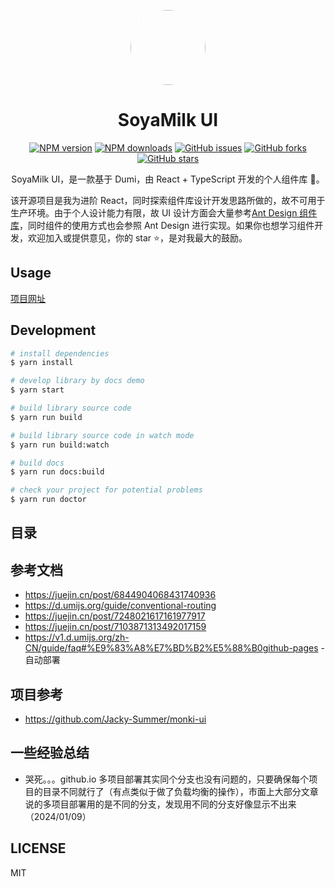<p align="center">
  <a href="https://jacky-summer.github.io/monki-ui">
    <img width="120" style="border-radius: 50%;" src="https://enson0131.github.io/SoyaMilk-design/ui-logo.png">
  </a>
</p>

<h1 align="center">SoyaMilk UI</h1>

<div align="center">

[![NPM version](https://img.shields.io/npm/v/SoyaMilk-design.svg?style=flat)](https://npmjs.org/package/SoyaMilk-design)
[![NPM downloads](http://img.shields.io/npm/dm/SoyaMilk-design.svg?style=flat)](https://npmjs.org/package/SoyaMilk-design)
[![GitHub issues](https://img.shields.io/github/issues/enson0131/SoyaMilk-design.svg)](https://github.com/enson0131/SoyaMilk-design/issues)
[![GitHub forks](https://img.shields.io/github/forks/enson0131/SoyaMilk-design.svg)](https://github.com/enson0131/SoyaMilk-design)
[![GitHub stars](https://img.shields.io/github/stars/enson0131/SoyaMilk-design.svg)](https://github.com/enson0131/SoyaMilk-design)

SoyaMilk UI，是一款基于 Dumi，由 React + TypeScript 开发的个人组件库 🎉。

</div>

该开源项目是我为进阶 React，同时探索组件库设计开发思路所做的，故不可用于生产环境。由于个人设计能力有限，故 UI 设计方面会大量参考[Ant Design 组件库](https://ant.design/index-cn)，同时组件的使用方式也会参照 Ant Design 进行实现。如果你也想学习组件开发，欢迎加入或提供意见，你的 star ⭐，是对我最大的鼓励。

## Usage

[项目网址](https://enson0131.github.io/SoyaMilk-design)

## Development

```bash
# install dependencies
$ yarn install

# develop library by docs demo
$ yarn start

# build library source code
$ yarn run build

# build library source code in watch mode
$ yarn run build:watch

# build docs
$ yarn run docs:build

# check your project for potential problems
$ yarn run doctor
```

## 目录

## 参考文档

- https://juejin.cn/post/6844904068431740936
- https://d.umijs.org/guide/conventional-routing
- https://juejin.cn/post/7248021617161977917
- https://juejin.cn/post/7103871313492017159
- https://v1.d.umijs.org/zh-CN/guide/faq#%E9%83%A8%E7%BD%B2%E5%88%B0github-pages - 自动部署

## 项目参考

- https://github.com/Jacky-Summer/monki-ui

## 一些经验总结

- 哭死。。。github.io 多项目部署其实同个分支也没有问题的，只要确保每个项目的目录不同就行了（有点类似于做了负载均衡的操作），市面上大部分文章说的多项目部署用的是不同的分支，发现用不同的分支好像显示不出来（2024/01/09）

## LICENSE

MIT
